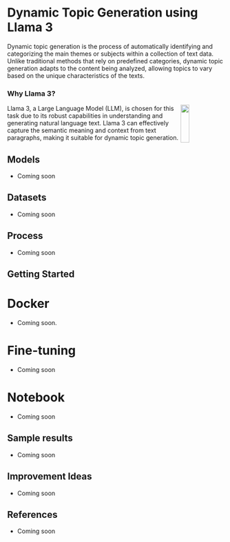 # Dynamic Topic Generation using Llama 3
Dynamic topic generation is the process of automatically identifying and categorizing the main themes or subjects within a collection of text data. Unlike traditional methods that rely on predefined categories, dynamic topic generation adapts to the content being analyzed, allowing topics to vary based on the unique characteristics of the texts.

### Why Llama 3? 
<img src="https://github.com/meghanaraobn/SUMM-AI-TASK/assets/76180138/675b0481-ae76-48bf-8936-6e99c253356c" width="20%" height="15%" align="right" />
Llama 3, a Large Language Model (LLM), is chosen for this task due to its robust capabilities in understanding and generating natural language text. Llama 3 can effectively capture the semantic meaning and context from text paragraphs, making it suitable for dynamic topic generation.


## Models
- Coming soon

## Datasets
- Coming soon

## Process
- Coming soon

## Getting Started

# Docker
- Coming soon.    

# Fine-tuning
 - Coming soon

# Notebook
- Coming soon

## Sample results  
- Coming soon

## Improvement Ideas
- Coming soon
  
## References
- Coming soon
 

